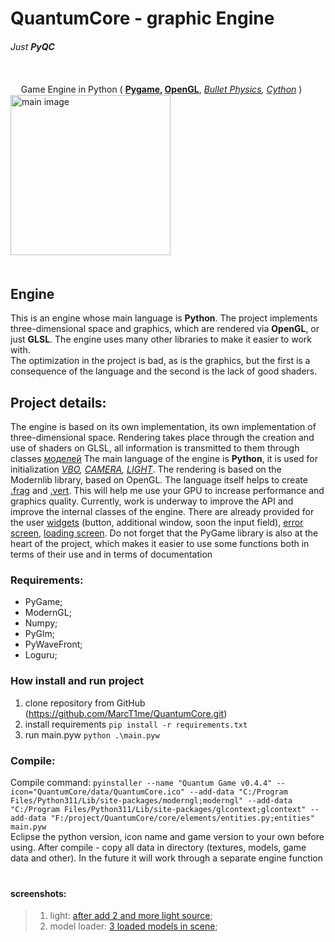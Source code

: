 # QuantumCore - graphic Engine
###### _Just **PyQC**_
\
ㅤ
Game Engine in Python ( **[Pygame](https://pypi.org/project/pygame/), [OpenGL](https://www.opengl.org/)**, _[Bullet Physics](https://pybullet.org/wordpress/), [Cython](https://cython.org/)_ ) \
<img alt="main image" height="256" src="F:\project\QuantumCore\QuantumCore\data\QuantumCore.png" width="256"/>
\
ㅤ
## Engine
This is an engine whose main language is **Python**. The project implements three-dimensional space and graphics, which are
rendered via  **OpenGL**, or just **GLSL**. The engine uses many other libraries to make it easier to work with.\
The optimization in the project is bad, as is the graphics, but the first is a consequence of the language and the second
is the lack of good shaders.

## Project details:
The engine is based on its own implementation, its own implementation of three-dimensional space. Rendering takes place through
the creation and use of shaders on GLSL, all information is transmitted to them through classes [моделей](QuantumCore/model.py)
The main language of the engine is **Python**, it is used for initialization _[VBO](QuantumCore/graphic/vbo.py),
[CAMERA](QuantumCore/graphic/camera.py), [LIGHT](QuantumCore/graphic/light.py)_. The rendering is based on the Modernlib
library, based on OpenGL. The language itself helps to create [.frag](QuantumCore/data/shaders/automaton/unilight.frag) and
[.vert](QuantumCore/data/shaders/automaton/unilight.vert). This will help me use your GPU to increase performance and graphics
quality. Currently, work is underway to improve the API and improve the internal classes of the engine. There are already
provided for the user [widgets](QuantumCore/widgets.py) (button, additional window, soon the input field),
[error screen](QuantumCore/messages/err_screen.py), [loading screen](QuantumCore/messages/loading_screen.py).  Do not forget
that the PyGame library is also at the heart of the project, which makes it easier to use some functions both in terms of
their use and in terms of documentation

### Requirements:
  * PyGame;
  * ModernGL;
  * Numpy;
  * PyGlm;
  * PyWaveFront;
  * Loguru;

### How install and run project
1) clone repository from GitHub (https://github.com/MarcT1me/QuantumCore.git)
2) install requirements `pip install -r requirements.txt`
3) run main.pyw `python .\main.pyw`

### Compile:
Compile command: `pyinstaller --name "Quantum Game v0.4.4" --icon="QuantumCore/data/QuantumCore.ico" --add-data "C:/Program Files/Python311/Lib/site-packages/moderngl;moderngl" --add-data "C:/Program Files/Python311/Lib/site-packages/glcontext;glcontext" --add-data "F:/project/QuantumCore/core/elements/entities.py;entities" main.pyw`\
Eclipse the python version, icon name and game version to your own before using. After compile - copy all data in directory
(textures, models, game data and other). In the future it will work through a separate engine function
ㅤ
#### screenshots:
> 1. light: [after add 2 and more light source](QuantumCore/data/Screenshots/intermediateV1.png);
> 2. model loader: [3 loaded models in scene](QuantumCore/data/Screenshots/model_loader.png);
